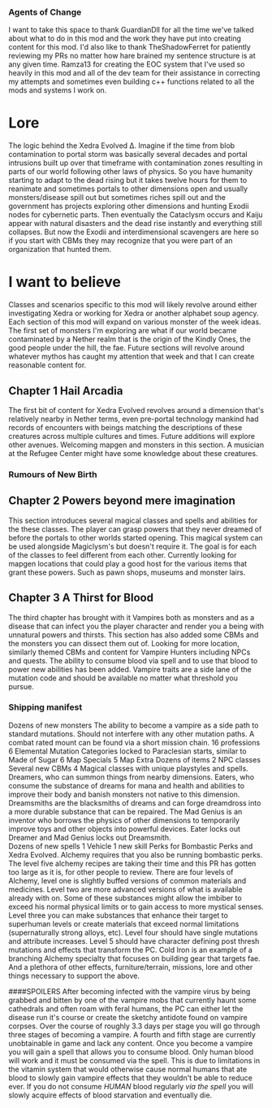 ### Agents of Change
I want to take this space to thank GuardianDll for all the time we've talked about what to do in this mod and the work they have put into creating content for this mod.  I'd also like to thank TheShadowFerret for patiently reviewing my PRs no matter how hare brained my sentence structure is at any given time.  Ramza13 for creating the EOC system that I've used so heavily in this mod and all of the dev team for their assistance in correcting my attempts and sometimes even building c++ functions related to all the mods and systems I work on.

# Lore
The logic behind the Xedra Evolved Δ.  Imagine if the time from blob contamination to portal storm was basically several decades and portal intrusions built up over that timeframe with contamination zones resulting in parts of our world following other laws of physics.  So you have humanity starting to adapt to the dead rising but it takes twelve hours for them to reanimate and sometimes portals to other dimensions open and usually monsters/disease spill out but sometimes riches spill out and the government has projects exploring other dimensions and hunting Exodii nodes for cybernetic parts.
Then eventually the Cataclysm occurs and Kaiju appear with natural disasters and the dead rise instantly and everything still collapses. But now the Exodii and interdimensional scavengers are here so if you start with CBMs they may recognize that you were part of an organization that hunted them.
# I want to believe
Classes and scenarios specific to this mod will likely revolve around either investigating Xedra or working for Xedra or another alphabet soup agency.  Each section of this mod will expand on various monster of the week ideas.   The first set of monsters I'm exploring are what if our world became contaminated by a Nether realm that is the origin of the Kindly Ones, the good people under the hill, the fae.  Future sections will revolve around whatever mythos has caught my attention that week and that I can create reasonable content for.   

## Chapter 1 Hail Arcadia
The first bit of content for Xedra Evolved revolves around a dimension that's relatively nearby in Nether terms, even pre-portal technology mankind had records of encounters with beings matching the descriptions of these creatures across multiple cultures and times.  Future additions will explore other avenues.  Welcoming mapgen and monsters in this section. A musician at the Refugee Center might have some knowledge about these creatures. 
### Rumours of New Birth


## Chapter 2 Powers beyond mere imagination
This section introduces several magical classes and spells and abilities for the these classes.  The player can grasp powers that they never dreamed of before the portals to other worlds started opening.  This magical system can be used alongside Magiclysm's but doesn't require it. The goal is for each of the classes to feel different from each other.  Currently looking for mapgen locations that could play a good host for the various items that grant these powers.  Such as pawn shops, museums and monster lairs.

## Chapter 3 A Thirst for Blood
The third chapter has brought with it Vampires both as monsters and as a disease that can infect you the player character and render you a being with unnatural powers and thirsts.  This section has also added some CBMs and the monsters you can dissect them out of.   Looking for more location, similarly themed CBMs and content for Vampire Hunters including NPCs and quests. The ability to consume blood via spell and to use that blood to power new abilities has been added.  Vampire traits are a side lane of the mutation code and should be available no matter what threshold you pursue.

### Shipping manifest
Dozens of new monsters
The ability to become a vampire as a side path to standard mutations.  Should not interfere with any other mutation paths.
A combat rated mount can be found via a short mission chain.
16 professions
6 Elemental Mutation Categories locked to Paraclesian starts, similar to Made of Sugar
6 Map Specials
5 Map Extra
Dozens of items
2 NPC classes
Several new CBMs
4 Magical classes with unique playstyles and spells.  Dreamers, who can summon things from nearby dimensions.  Eaters, who consume the substance of dreams for mana and health and abilities to improve their body and banish monsters not native to this dimension.  Dreamsmiths are the blacksmiths of dreams and can forge dreamdross into a more durable substance that can be repaired.  The Mad Genius is an inventor who borrows the physics of other dimensions to temporarily improve toys and other objects into powerful devices.  Eater locks out Dreamer and Mad Genius locks out Dreamsmith.  
Dozens of new spells
1 Vehicle
1 new skill
Perks for Bombastic Perks and Xedra Evolved.
Alchemy requires that you also be running bombastic perks. The level five alchemy recipes are taking their time and this PR has gotten too large as it is, for other people to review. There are four levels of Alchemy, level one is slightly buffed versions of common materials and medicines. Level two are more advanced versions of what is available already with on. Some of these substances might allow the imbiber to exceed his normal physical limits or to gain access to more mystical senses. Level three you can make substances that enhance their target to superhuman levels or create materials that exceed normal limitations (supernaturally strong alloys, etc). Level four should have single mutations and attribute increases. Level 5 should have character defining post thresh mutations and effects that transform the PC. Cold Iron is an example of a branching Alchemy specialty that focuses on building gear that targets fae.
And a plethora of other effects, furniture/terrain, missions, lore and other things necessary to support the above.






















####SPOILERS
After becoming infected with the vampire virus by being grabbed and bitten by one of the vampire mobs that currently haunt some cathedrals and often roam with feral humans, the PC can either let the disease run it's course or create the sketchy antidote found on vampire corpses.  Over the course of roughly 3.3 days per stage you will go through three stages of becoming a vampire.  A fourth and fifth stage are currently unobtainable in game and lack any content.  Once you become a vampire you will gain a spell that allows you to consume blood.  Only human blood will work and it must be consumed via the spell.  This is due to limitations in the vitamin system that would otherwise cause normal humans that ate blood to slowly gain vampire effects that they wouldn't be able to reduce ever.  If you do not consume *HUMAN* blood regularly *via the spell*  you will slowly acquire effects of blood starvation and eventually die.
